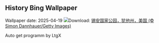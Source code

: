 ## History Bing Wallpaper
Wallpaper date: 2025-04-19
![](https://www.bing.com/th?id=OHR.ZionValley_ZH-CN0611524754_UHD.jpg&w=1000)Download: [锡安国家公园，犹他州，美国 (© Simon Dannhauer/Getty Images)](https://www.bing.com/th?id=OHR.ZionValley_ZH-CN0611524754_UHD.jpg)

Auto get programm by LtgX
